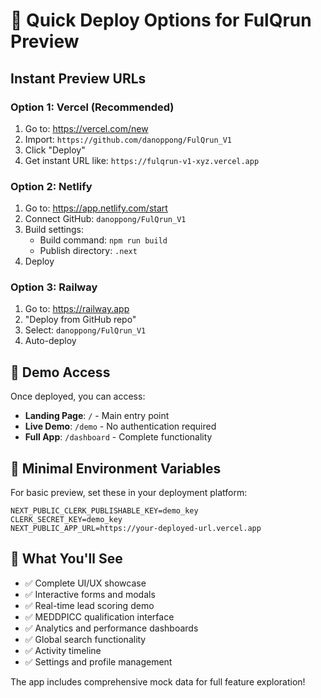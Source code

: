 # 🚀 Quick Deploy Options for FulQrun Preview

## Instant Preview URLs

### Option 1: Vercel (Recommended)
1. Go to: https://vercel.com/new
2. Import: `https://github.com/danoppong/FulQrun_V1`
3. Click "Deploy"
4. Get instant URL like: `https://fulqrun-v1-xyz.vercel.app`

### Option 2: Netlify
1. Go to: https://app.netlify.com/start
2. Connect GitHub: `danoppong/FulQrun_V1`
3. Build settings:
   - Build command: `npm run build`
   - Publish directory: `.next`
4. Deploy

### Option 3: Railway
1. Go to: https://railway.app
2. "Deploy from GitHub repo"
3. Select: `danoppong/FulQrun_V1`
4. Auto-deploy

## 🎯 Demo Access

Once deployed, you can access:

- **Landing Page**: `/` - Main entry point
- **Live Demo**: `/demo` - No authentication required
- **Full App**: `/dashboard` - Complete functionality

## 🔧 Minimal Environment Variables

For basic preview, set these in your deployment platform:

```
NEXT_PUBLIC_CLERK_PUBLISHABLE_KEY=demo_key
CLERK_SECRET_KEY=demo_key
NEXT_PUBLIC_APP_URL=https://your-deployed-url.vercel.app
```

## 📱 What You'll See

- ✅ Complete UI/UX showcase
- ✅ Interactive forms and modals
- ✅ Real-time lead scoring demo
- ✅ MEDDPICC qualification interface
- ✅ Analytics and performance dashboards
- ✅ Global search functionality
- ✅ Activity timeline
- ✅ Settings and profile management

The app includes comprehensive mock data for full feature exploration!